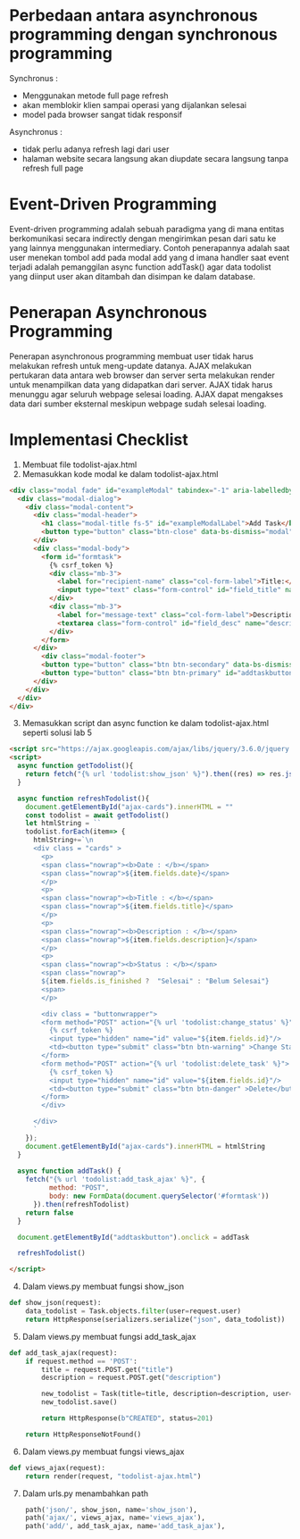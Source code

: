 # Perbedaan antara asynchronous programming dengan synchronous programming
Synchronus :  
- Menggunakan metode full page refresh
- akan memblokir klien sampai operasi yang dijalankan selesai
- model pada browser sangat tidak responsif

Asynchronus : 
- tidak perlu adanya refresh lagi dari user
- halaman website secara langsung akan diupdate secara langsung tanpa refresh full page

# Event-Driven Programming
Event-driven programming adalah sebuah paradigma yang di mana entitas berkomunikasi secara indirectly dengan mengirimkan pesan dari satu ke yang lainnya menggunakan intermediary.
Contoh penerapannya adalah saat user menekan tombol add pada modal add yang d imana handler saat event terjadi adalah pemanggilan async function addTask() agar data todolist yang diinput user akan ditambah dan disimpan ke dalam database.

# Penerapan Asynchronous Programming
Penerapan asynchronous programming membuat user tidak harus melakukan refresh untuk meng-update datanya. AJAX melakukan pertukaran data antara web browser dan server serta melakukan render untuk menampilkan data yang didapatkan dari server. AJAX tidak harus menunggu agar seluruh webpage selesai loading. AJAX dapat mengakses data dari sumber eksternal meskipun webpage sudah selesai loading.

# Implementasi Checklist
1. Membuat file todolist-ajax.html
2. Memasukkan kode modal ke dalam todolist-ajax.html
```html
<div class="modal fade" id="exampleModal" tabindex="-1" aria-labelledby="exampleModalLabel" aria-hidden="true">
  <div class="modal-dialog">
    <div class="modal-content">
      <div class="modal-header">
        <h1 class="modal-title fs-5" id="exampleModalLabel">Add Task</h1>
        <button type="button" class="btn-close" data-bs-dismiss="modal" aria-label="Close"></button>
      </div>
      <div class="modal-body">
        <form id="formtask">
          {% csrf_token %}
          <div class="mb-3">
            <label for="recipient-name" class="col-form-label">Title:</label>
            <input type="text" class="form-control" id="field_title" name="title">
          </div>
          <div class="mb-3">
            <label for="message-text" class="col-form-label">Description:</label>
            <textarea class="form-control" id="field_desc" name="description"></textarea>
          </div>
        </form>
      </div>
        <div class="modal-footer">
        <button type="button" class="btn btn-secondary" data-bs-dismiss="modal">Close</button>
        <button type="button" class="btn btn-primary" id="addtaskbutton" data-bs-dismiss="modal">Confirm</button>
      </div>
    </div>
  </div>
</div>
```

3. Memasukkan script dan async function ke dalam todolist-ajax.html seperti solusi lab 5
```html
<script src="https://ajax.googleapis.com/ajax/libs/jquery/3.6.0/jquery.min.js"></script>
<script>
  async function getTodolist(){
    return fetch("{% url 'todolist:show_json' %}").then((res) => res.json())
  }

  async function refreshTodolist(){
    document.getElementById("ajax-cards").innerHTML = ""
    const todolist = await getTodolist()
    let htmlString = ``
    todolist.forEach(item=> {
      htmlString+=`\n
      <div class = "cards" >
        <p>
        <span class="nowrap"><b>Date : </b></span>
        <span class="nowrap">${item.fields.date}</span>
        </p>
        <p>
        <span class="nowrap"><b>Title : </b></span>
        <span class="nowrap">${item.fields.title}</span>
        </p>
        <p>
        <span class="nowrap"><b>Description : </b></span>
        <span class="nowrap">${item.fields.description}</span>
        </p>
        <p>
        <span class="nowrap"><b>Status : </b></span>
        <span class="nowrap">
        ${item.fields.is_finished ?  "Selesai" : "Belum Selesai"}
        <span>
        </p>

        <div class = "buttonwrapper">
        <form method="POST" action="{% url 'todolist:change_status' %}">
          {% csrf_token %}
          <input type="hidden" name="id" value="${item.fields.id}"/>
          <td><button type="submit" class="btn btn-warning" >Change Status</button></td>
        </form>
        <form method="POST" action="{% url 'todolist:delete_task' %}">
          {% csrf_token %}
          <input type="hidden" name="id" value="${item.fields.id}"/>
          <td><button type="submit" class="btn btn-danger" >Delete</button></td>
        </form>
        </div>

      </div>
      `
    });
    document.getElementById("ajax-cards").innerHTML = htmlString
  }
  
  async function addTask() {
    fetch("{% url 'todolist:add_task_ajax' %}", {
          method: "POST",
          body: new FormData(document.querySelector('#formtask'))
      }).then(refreshTodolist)
    return false
  }

  document.getElementById("addtaskbutton").onclick = addTask

  refreshTodolist()

</script>
```

4. Dalam views.py membuat fungsi show_json
```py
def show_json(request):
    data_todolist = Task.objects.filter(user=request.user)
    return HttpResponse(serializers.serialize("json", data_todolist))
```
5. Dalam views.py membuat fungsi add_task_ajax
```py
def add_task_ajax(request):
    if request.method == 'POST':
        title = request.POST.get("title")
        description = request.POST.get("description")

        new_todolist = Task(title=title, description=description, user=request.user)
        new_todolist.save()

        return HttpResponse(b"CREATED", status=201)

    return HttpResponseNotFound()
```

6. Dalam views.py membuat fungsi views_ajax
```py
def views_ajax(request):
    return render(request, "todolist-ajax.html")
```

7. Dalam urls.py menambahkan path 
```py
    path('json/', show_json, name='show_json'),
    path('ajax/', views_ajax, name='views_ajax'),
    path('add/', add_task_ajax, name='add_task_ajax'),
```
